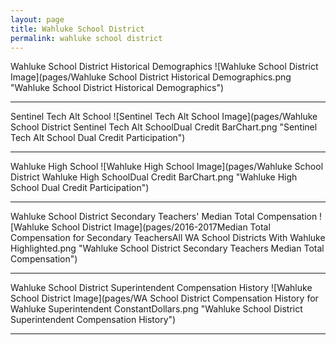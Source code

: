 ```yaml
---
layout: page
title: Wahluke School District
permalink: wahluke school district
---
```



Wahluke School District Historical Demographics
![Wahluke School District Image](pages/Wahluke School District Historical Demographics.png "Wahluke School District Historical Demographics")

___

Sentinel Tech Alt School
![Sentinel Tech Alt School Image](pages/Wahluke School District Sentinel Tech Alt SchoolDual Credit BarChart.png "Sentinel Tech Alt School Dual Credit Participation")

___

Wahluke High School
![Wahluke High School Image](pages/Wahluke School District Wahluke High SchoolDual Credit BarChart.png "Wahluke High School Dual Credit Participation")

___

Wahluke School District Secondary Teachers' Median Total Compensation
![Wahluke School District Image](pages/2016-2017Median Total Compensation for Secondary TeachersAll WA School Districts With Wahluke Highlighted.png "Wahluke School District Secondary Teachers Median Total Compensation")

___

Wahluke School District Superintendent Compensation History
![Wahluke School District Image](pages/WA School District Compensation History for Wahluke Superintendent ConstantDollars.png "Wahluke School District Superintendent Compensation History")

___

